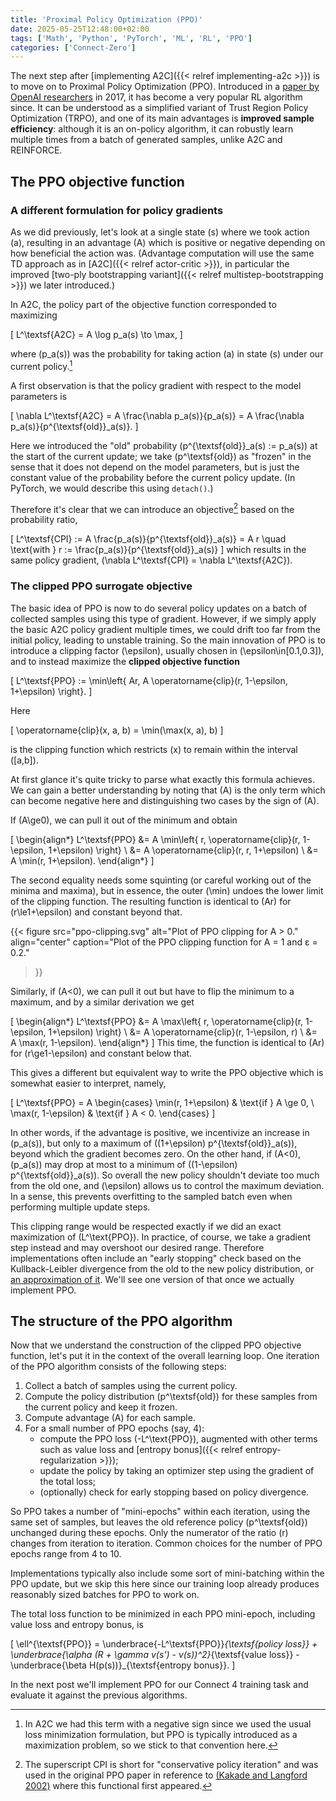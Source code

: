 ```yaml
---
title: 'Proximal Policy Optimization (PPO)'
date: 2025-05-25T12:48:00+02:00
tags: ['Math', 'Python', 'PyTorch', 'ML', 'RL', 'PPO']
categories: ['Connect-Zero']
---
```


The next step after [implementing A2C]({{< relref implementing-a2c >}}) is to move on to
Proximal Policy Optimization (PPO).
Introduced in a [paper by OpenAI researchers](https://arxiv.org/abs/1707.06347) in 2017, it has
become a very popular RL algorithm since.
It can be understood as a simplified variant of Trust Region Policy Optimization (TRPO), and one
of its main advantages is **improved sample efficiency**: although it is an on-policy algorithm, it
can robustly learn multiple times from a batch of generated samples, unlike A2C and REINFORCE.

## The PPO objective function

### A different formulation for policy gradients

As we did previously, let's look at a single state \(s\) where we took action \(a\), resulting
in an advantage \(A\) which is positive or negative depending on how beneficial the action was.
(Advantage computation will use the same TD approach as in [A2C]({{< relref actor-critic >}}),
in particular the improved [two-ply bootstrapping variant]({{< relref multistep-bootstrapping >}})
we later introduced.)

In A2C, the policy part of the objective function corresponded to maximizing

\[
    L^\textsf{A2C} = A \log p_a(s) \to \max,
\]

where \(p_a(s)\) was the probability for taking action \(a\) in state \(s\) under our current
policy.[^1]

[^1]: In A2C we had this term with a negative sign since we used the usual loss minimization
formulation, but PPO is typically introduced as a maximization problem, so we stick to that
convention here.

A first observation is that the policy gradient with respect to the model parameters is

\[
    \nabla L^\textsf{A2C} = A \frac{\nabla p_a(s)}{p_a(s)}
    = A \frac{\nabla p_a(s)}{p^{\textsf{old}}_a(s)}.
\]

Here we introduced the "old" probability \(p^{\textsf{old}}_a(s) := p_a(s)\) at the start of the
current update; we take \(p^\textsf{old}\) as "frozen" in the sense that it does not depend on
the model parameters, but is just the constant value of the probability before the current
policy update. (In PyTorch, we would describe this using ``detach()``.)

Therefore it's clear that we can introduce an objective[^2] based on the probability ratio,

\[
    L^\textsf{CPI} := A \frac{p_a(s)}{p^{\textsf{old}}_a(s)} = A r
    \quad
    \text{with } r := \frac{p_a(s)}{p^{\textsf{old}}_a(s)}
\]
which results in the same policy gradient, \(\nabla L^\textsf{CPI} = \nabla L^\textsf{A2C}\).

[^2]: The superscript CPI is short for "conservative policy iteration" and was used in the original PPO
paper in reference to [(Kakade and Langford 2002)](https://dl.acm.org/doi/abs/10.5555/645531.656005)
where this functional first appeared.

### The clipped PPO surrogate objective

The basic idea of PPO is now to do several policy updates on a batch of collected samples using
this type of gradient. However, if we simply apply the basic A2C policy gradient multiple times,
we could drift too far from the initial policy, leading to unstable training. So the main innovation
of PPO is to introduce a clipping factor \(\epsilon\), usually chosen in \(\epsilon\in[0.1,0.3]\),
and to instead maximize the **clipped objective function**

\[
    L^\textsf{PPO} := \min\left\{ Ar, A \operatorname{clip}(r, 1-\epsilon, 1+\epsilon)  \right\}.
\]

Here

\[
    \operatorname{clip}(x, a, b) = \min(\max(x, a), b)
\]

is the clipping function which restricts \(x\) to remain within the interval \([a,b]\).

At first glance it's quite tricky to parse what exactly this formula achieves.
We can gain a better understanding by noting that \(A\) is the only term which can
become negative here and distinguishing two cases by the sign of \(A\).

If \(A\ge0\), we can pull it out of the minimum and obtain

\[
    \begin{align*}
    L^\textsf{PPO}
    &= A \min\left\{ r, \operatorname{clip}(r, 1-\epsilon, 1+\epsilon) \right\} \\
    &= A \operatorname{clip}(r, r, 1+\epsilon)    \\
    &= A \min(r, 1+\epsilon).
    \end{align*}
\]

The second equality needs some squinting (or careful working out of the minima and maxima),
but in essence, the outer \(\min\) undoes the lower
limit of the clipping function.
The resulting function is identical to \(Ar\) for \(r\le1+\epsilon\) and constant beyond that.

{{< figure src="ppo-clipping.svg" alt="Plot of PPO clipping for A > 0."
  align="center"
  caption="Plot of the PPO clipping function for A = 1 and ε = 0.2."
>}}

Similarly, if \(A<0\), we can pull it out but have to flip the minimum to a maximum,
and by a similar derivation we get

\[
    \begin{align*}
    L^\textsf{PPO}
    &= A \max\left\{ r, \operatorname{clip}(r, 1-\epsilon, 1+\epsilon) \right\} \\
    &= A \operatorname{clip}(r, 1-\epsilon, r)    \\
    &= A \max(r, 1-\epsilon).
    \end{align*}
\]
This time, the function is identical to \(Ar\) for \(r\ge1-\epsilon\) and constant below that.

This gives a different but equivalent way to write the PPO objective which is somewhat easier to
interpret, namely,

\[
    L^\textsf{PPO} = A
    \begin{cases}
      \min(r, 1+\epsilon)         & \text{if } A \ge 0,   \\
      \max(r, 1-\epsilon)         & \text{if } A < 0.
    \end{cases}
\]

In other words, if the advantage is positive, we incentivize an increase in \(p_a(s)\),
but only to a maximum of \((1+\epsilon) p^{\textsf{old}}_a(s)\), beyond which the gradient
becomes zero.
On the other hand, if \(A<0\),  \(p_a(s)\) may drop at most to
a minimum of \((1-\epsilon) p^{\textsf{old}}_a(s)\).
So overall the new policy shouldn't deviate too much from the old one, and
\(\epsilon\) allows us to control the maximum deviation.
In a sense, this prevents overfitting to the sampled batch even when performing multiple
update steps.

This clipping range would be respected exactly if we did an exact maximization of
\(L^\text{PPO}\). In practice, of course, we take a gradient step instead and may overshoot
our desired range. Therefore implementations often include an "early stopping" check based
on the Kullback-Leibler divergence from the old to the new policy distribution,
or [an approximation of it](http://joschu.net/blog/kl-approx.html).
We'll see one version of that once we actually implement PPO.

## The structure of the PPO algorithm

Now that we understand the construction of the clipped PPO objective function, let's put it in
the context of the overall learning loop.
One iteration of the PPO algorithm consists of the following steps:

1. Collect a batch of samples using the current policy.
2. Compute the policy distribution \(p^\textsf{old}\) for these samples from the current
   policy and keep it frozen.
3. Compute advantage \(A\) for each sample.
3. For a small number of PPO epochs (say, 4):
   - compute the PPO loss \(-L^\text{PPO}\), augmented with other terms such as value loss and
     [entropy bonus]({{< relref entropy-regularization >}});
   - update the policy by taking an optimizer step using the gradient of the total loss;
   - (optionally) check for early stopping based on policy divergence.

So PPO takes a number of "mini-epochs" within each iteration, using the same set of samples,
but leaves the old reference policy \(p^\textsf{old}\) unchanged during these epochs.
Only the numerator of the ratio \(r\) changes from iteration to iteration.
Common choices for the number of PPO epochs range from 4 to 10.

Implementations typically also include some sort of mini-batching within the PPO update, but
we skip this here since our training loop already produces reasonably sized batches for PPO
to work on.

The total loss function to be minimized in each PPO mini-epoch,
including value loss and entropy bonus, is

\[
    \ell^{\textsf{PPO}} = \underbrace{-L^\textsf{PPO}}_{\textsf{policy loss}}
    + \underbrace{\alpha (R + \gamma v(s') - v(s))^2}_{\textsf{value loss}}
    - \underbrace{\beta H(p(s))}_{\textsf{entropy bonus}}.
\]

In the next post we'll implement PPO for our Connect 4 training task and evaluate it against the
previous algorithms.
